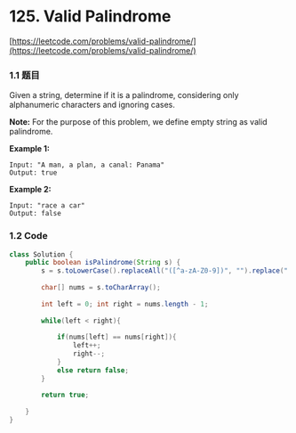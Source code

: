 # 125. Valid Palindrome

[https://leetcode.com/problems/valid-palindrome/](https://leetcode.com/problems/valid-palindrome/)

### 1.1 题目

Given a string, determine if it is a palindrome, considering only alphanumeric characters and ignoring cases.

**Note:** For the purpose of this problem, we define empty string as valid palindrome.

**Example 1:**

```text
Input: "A man, a plan, a canal: Panama"
Output: true
```

**Example 2:**

```text
Input: "race a car"
Output: false
```

### 1.2 Code

```java
class Solution {
    public boolean isPalindrome(String s) {
        s = s.toLowerCase().replaceAll("([^a-zA-Z0-9])", "").replace(" ", "");
        
        char[] nums = s.toCharArray();
        
        int left = 0; int right = nums.length - 1;
        
        while(left < right){
            
            if(nums[left] == nums[right]){
                left++;
                right--;
            }
            else return false;
        }
        
        return true;
        
    }
}
```

